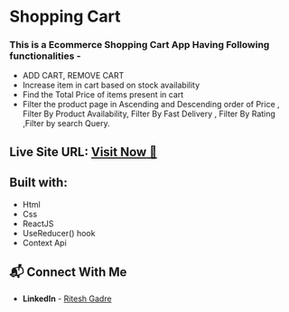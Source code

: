 # Shopping Cart
 
 <h3>This is a Ecommerce Shopping Cart App Having  Following functionalities -</h3>

 - ADD CART, REMOVE CART
 - Increase item in cart based on stock availability
 - Find the Total Price of items present in cart
 - Filter the product page in Ascending and Descending order of Price , Filter By Product Availability, Filter By Fast Delivery , Filter By Rating ,Filter by search Query.

 ##   **Live Site URL:** <a href="https://shopping-cart-ritesh.netlify.app/">**Visit Now** 🚀</a>

 ## Built with:

- Html
- Css
- ReactJS
- UseReducer() hook
- Context Api


<!-- ## Overview  -->







## 📬 Connect With Me

- **LinkedIn** - [Ritesh Gadre](https://www.linkedin.com/in/ritesh-gadre-80a0a9188/)


